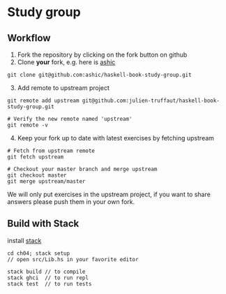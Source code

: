 # Study group


## Workflow

1. Fork the repository by clicking on the fork button on github
2. Clone **your** fork, e.g. here is [ashic](https://github.com/ashic)
```
git clone git@github.com:ashic/haskell-book-study-group.git
```
3. Add remote to upstream project
```
git remote add upstream git@github.com:julien-truffaut/haskell-book-study-group.git

# Verify the new remote named 'upstream'
git remote -v
```
4. Keep your fork up to date with latest exercises by fetching upstream
```
# Fetch from upstream remote
git fetch upstream

# Checkout your master branch and merge upstream
git checkout master
git merge upstream/master
```

We will only put exercises in the upstream project, if you want to share answers please push them in your own fork.


## Build with Stack

install [stack](https://docs.haskellstack.org/en/stable/README/)

```
cd ch04; stack setup
// open src/Lib.hs in your favorite editor

stack build // to compile
stack ghci  // to run repl
stack test  // to run tests
```
